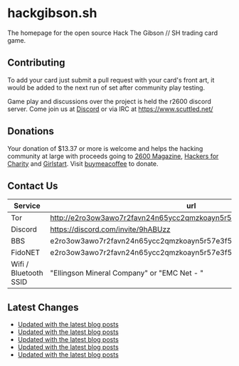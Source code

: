 # hackgibson.sh
The homepage for the open source Hack The Gibson // SH trading card game.


## Contributing

To add your card just submit a pull request with your card's front art, it would be added to the next run of set after community play testing.

Game play and discussions over the project is held the r2600 discord server. Come join us at [Discord](https://discord.com/invite/9hABUzz) or via IRC at https://www.scuttled.net/


## Donations

Your donation of $13.37 or more is welcome and helps the hacking community at large with proceeds going to [2600 Magazine](https://2600.com/), [Hackers for Charity](https://hackersforcharity.org) and [Girlstart](https://girlstart.org).  Visit [buymeacoffee](https://www.buymeacoffee.com/hackgibson.sh) to donate.


## Contact Us

Service | url
-|-
Tor | http://e2ro3ow3awo7r2favn24n65ycc2qmzkoayn5r57e3f56nvjwdcgg32ad.onion
Discord | https://discord.com/invite/9hABUzz
BBS | e2ro3ow3awo7r2favn24n65ycc2qmzkoayn5r57e3f56nvjwdcgg32ad.onion:23
FidoNET | e2ro3ow3awo7r2favn24n65ycc2qmzkoayn5r57e3f56nvjwdcgg32ad.onion:24554
Wifi / Bluetooth SSID | "Ellingson Mineral Company" or "EMC Net - <fidonet address>"

## Latest Changes
<!-- BLOG-POST-LIST:START -->
- [Updated with the latest blog posts](https://github.com/DFW2600/hackgibson.sh/commit/8700e8062278a40d18c166db790d511a8e8dbef7)
- [Updated with the latest blog posts](https://github.com/DFW2600/hackgibson.sh/commit/aa16fda2510c8f7955f31211a543caf15dd7d594)
- [Updated with the latest blog posts](https://github.com/DFW2600/hackgibson.sh/commit/e82c4d1aaae2c94a2d29d39903e38ea47e5488de)
- [Updated with the latest blog posts](https://github.com/DFW2600/hackgibson.sh/commit/8aac5ea8ac51de0e291241e8ad719ed326e4c276)
- [Updated with the latest blog posts](https://github.com/DFW2600/hackgibson.sh/commit/e828e35bdb4b08fd9d4178a6516658e8f51df392)
<!-- BLOG-POST-LIST:END -->
